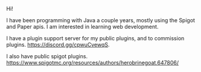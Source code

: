 Hi!

I have been programming with Java a couple years, 
mostly using the Spigot and Paper apis.
I am interested in learning web development.

I have a plugin support server for my public 
plugins, and to commission plugins.
https://discord.gg/cpwuCvewqS.

I also have public spigot plugins.
https://www.spigotmc.org/resources/authors/herobrinegoat.647806/
